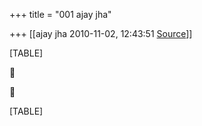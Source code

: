 +++
title = "001 ajay jha"

+++
[[ajay jha	2010-11-02, 12:43:51 [Source](https://groups.google.com/g/bvparishat/c/Yf0Y3wSIHS8)]]



[TABLE]





[TABLE]

  

